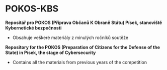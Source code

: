 # POKOS-KBS
**Repositář pro POKOS (Příprava Občanů K Obraně Státu) Písek, stanoviště Kybernetické bezpečnosti**
- Obsahuje veškeré materiály z minulých ročníků soutěže
  

**Repository for the POKOS (Preparation of Citizens for the Defense of the State) in Písek, the stage of Cybersecurity**
- Contains all the materials from previous years of the competition
